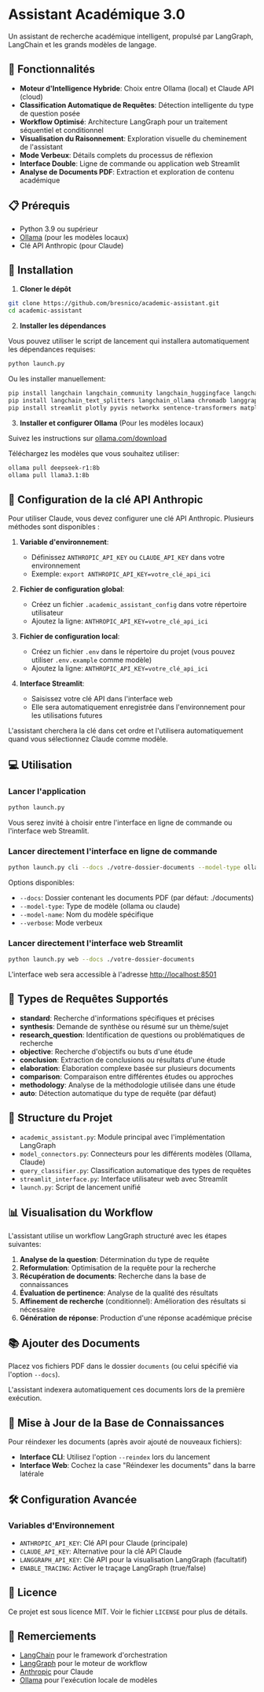 # Assistant Académique 3.0

Un assistant de recherche académique intelligent, propulsé par LangGraph, LangChain et les grands modèles de langage.

## 🚀 Fonctionnalités

- **Moteur d'Intelligence Hybride**: Choix entre Ollama (local) et Claude API (cloud)
- **Classification Automatique de Requêtes**: Détection intelligente du type de question posée
- **Workflow Optimisé**: Architecture LangGraph pour un traitement séquentiel et conditionnel
- **Visualisation du Raisonnement**: Exploration visuelle du cheminement de l'assistant
- **Mode Verbeux**: Détails complets du processus de réflexion
- **Interface Double**: Ligne de commande ou application web Streamlit
- **Analyse de Documents PDF**: Extraction et exploration de contenu académique

## 📋 Prérequis

- Python 3.9 ou supérieur
- [Ollama](https://ollama.com/download) (pour les modèles locaux)
- Clé API Anthropic (pour Claude)

## 🔧 Installation

1. **Cloner le dépôt**

```bash
git clone https://github.com/bresnico/academic-assistant.git
cd academic-assistant
```

2. **Installer les dépendances**

Vous pouvez utiliser le script de lancement qui installera automatiquement les dépendances requises:

```bash
python launch.py
```

Ou les installer manuellement:

```bash
pip install langchain langchain_community langchain_huggingface langchain_chroma
pip install langchain_text_splitters langchain_ollama chromadb langgraph
pip install streamlit plotly pyvis networkx sentence-transformers matplotlib pandas pydantic
```

3. **Installer et configurer Ollama** (Pour les modèles locaux)

Suivez les instructions sur [ollama.com/download](https://ollama.com/download)

Téléchargez les modèles que vous souhaitez utiliser:

```bash
ollama pull deepseek-r1:8b
ollama pull llama3.1:8b
```

## 🔑 Configuration de la clé API Anthropic

Pour utiliser Claude, vous devez configurer une clé API Anthropic. Plusieurs méthodes sont disponibles :

1. **Variable d'environnement**:
   - Définissez `ANTHROPIC_API_KEY` ou `CLAUDE_API_KEY` dans votre environnement
   - Exemple: `export ANTHROPIC_API_KEY=votre_clé_api_ici`

2. **Fichier de configuration global**:
   - Créez un fichier `.academic_assistant_config` dans votre répertoire utilisateur
   - Ajoutez la ligne: `ANTHROPIC_API_KEY=votre_clé_api_ici`

3. **Fichier de configuration local**:
   - Créez un fichier `.env` dans le répertoire du projet (vous pouvez utiliser `.env.example` comme modèle)
   - Ajoutez la ligne: `ANTHROPIC_API_KEY=votre_clé_api_ici`

4. **Interface Streamlit**:
   - Saisissez votre clé API dans l'interface web
   - Elle sera automatiquement enregistrée dans l'environnement pour les utilisations futures

L'assistant cherchera la clé dans cet ordre et l'utilisera automatiquement quand vous sélectionnez Claude comme modèle.

## 💻 Utilisation

### Lancer l'application

```bash
python launch.py
```

Vous serez invité à choisir entre l'interface en ligne de commande ou l'interface web Streamlit.

### Lancer directement l'interface en ligne de commande

```bash
python launch.py cli --docs ./votre-dossier-documents --model-type ollama --model-name deepseek-r1:8b
```

Options disponibles:
- `--docs`: Dossier contenant les documents PDF (par défaut: ./documents)
- `--model-type`: Type de modèle (ollama ou claude)
- `--model-name`: Nom du modèle spécifique
- `--verbose`: Mode verbeux

### Lancer directement l'interface web Streamlit

```bash
python launch.py web --docs ./votre-dossier-documents
```

L'interface web sera accessible à l'adresse [http://localhost:8501](http://localhost:8501)

## 🧠 Types de Requêtes Supportés

- **standard**: Recherche d'informations spécifiques et précises
- **synthesis**: Demande de synthèse ou résumé sur un thème/sujet
- **research_question**: Identification de questions ou problématiques de recherche
- **objective**: Recherche d'objectifs ou buts d'une étude
- **conclusion**: Extraction de conclusions ou résultats d'une étude
- **elaboration**: Élaboration complexe basée sur plusieurs documents
- **comparison**: Comparaison entre différentes études ou approches
- **methodology**: Analyse de la méthodologie utilisée dans une étude
- **auto**: Détection automatique du type de requête (par défaut)

## 📄 Structure du Projet

- `academic_assistant.py`: Module principal avec l'implémentation LangGraph
- `model_connectors.py`: Connecteurs pour les différents modèles (Ollama, Claude)
- `query_classifier.py`: Classification automatique des types de requêtes
- `streamlit_interface.py`: Interface utilisateur web avec Streamlit
- `launch.py`: Script de lancement unifié

## 📊 Visualisation du Workflow

L'assistant utilise un workflow LangGraph structuré avec les étapes suivantes:

1. **Analyse de la question**: Détermination du type de requête
2. **Reformulation**: Optimisation de la requête pour la recherche
3. **Récupération de documents**: Recherche dans la base de connaissances
4. **Évaluation de pertinence**: Analyse de la qualité des résultats
5. **Affinement de recherche** (conditionnel): Amélioration des résultats si nécessaire
6. **Génération de réponse**: Production d'une réponse académique précise

## 📚 Ajouter des Documents

Placez vos fichiers PDF dans le dossier `documents` (ou celui spécifié via l'option `--docs`).

L'assistant indexera automatiquement ces documents lors de la première exécution.

## 🔄 Mise à Jour de la Base de Connaissances

Pour réindexer les documents (après avoir ajouté de nouveaux fichiers):

- **Interface CLI**: Utilisez l'option `--reindex` lors du lancement
- **Interface Web**: Cochez la case "Réindexer les documents" dans la barre latérale

## 🛠️ Configuration Avancée

### Variables d'Environnement

- `ANTHROPIC_API_KEY`: Clé API pour Claude (principale)
- `CLAUDE_API_KEY`: Alternative pour la clé API Claude
- `LANGGRAPH_API_KEY`: Clé API pour la visualisation LangGraph (facultatif)
- `ENABLE_TRACING`: Activer le traçage LangGraph (true/false)

## 📝 Licence

Ce projet est sous licence MIT. Voir le fichier `LICENSE` pour plus de détails.

## 🙏 Remerciements

- [LangChain](https://www.langchain.com/) pour le framework d'orchestration
- [LangGraph](https://www.langchain.com/langgraph) pour le moteur de workflow
- [Anthropic](https://www.anthropic.com/) pour Claude
- [Ollama](https://ollama.com/) pour l'exécution locale de modèles